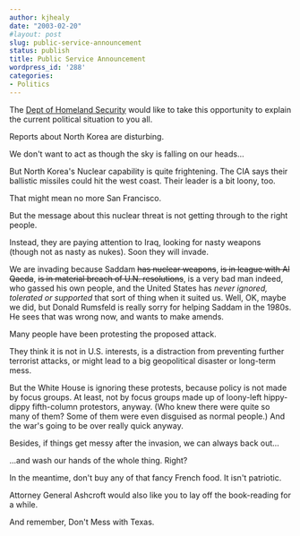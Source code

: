 ```yaml
---
author: kjhealy
date: "2003-02-20"
#layout: post
slug: public-service-announcement
status: publish
title: Public Service Announcement
wordpress_id: '288'
categories:
- Politics
---
```


The [Dept of Homeland Security](http://www.ready.gov) would like to take this opportunity to explain the current political situation to you all.


Reports about North Korea are disturbing.


We don't want to act as though the sky is falling on our heads…


But North Korea's Nuclear capability is quite frightening. The CIA says their ballistic missiles could hit the west coast. Their leader is a bit loony, too.


That might mean no more San Francisco.


But the message about this nuclear threat is not getting through to the right people.


Instead, they are paying attention to Iraq, looking for nasty weapons (though not as nasty as nukes). Soon they will invade.


We are invading because Saddam ~~has nuclear weapons~~, ~~is in league with Al Qaeda~~, ~~is in material breach of U.N. resolutions~~, is a very bad man indeed, who gassed his own people, and the United States has *never ignored, tolerated or supported* that sort of thing when it suited us. Well, OK, maybe we did, but Donald Rumsfeld is really sorry for helping Saddam in the 1980s. He sees that was wrong now, and wants to make amends.


Many people have been protesting the proposed attack.


They think it is not in U.S. interests, is a distraction from preventing further terrorist attacks, or might lead to a big geopolitical disaster or long-term mess.


But the White House is ignoring these protests, because policy is not made by focus groups. At least, not by focus groups made up of loony-left hippy-dippy fifth-column protestors, anyway. (Who knew there were quite so many of them? Some of them were even disguised as normal people.) And the war's going to be over really quick anyway.


Besides, if things get messy after the invasion, we can always back out…


...and wash our hands of the whole thing. Right?


In the meantime, don't buy any of that fancy French food. It isn't patriotic.


Attorney General Ashcroft would also like you to lay off the book-reading for a while.


And remember, Don't Mess with Texas.
